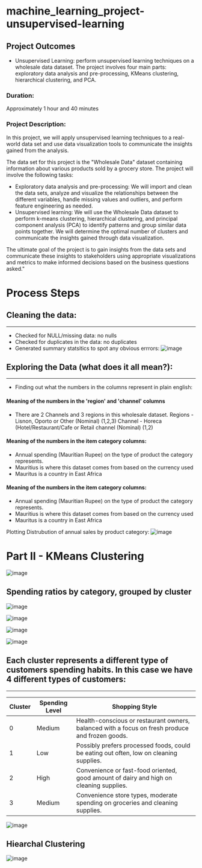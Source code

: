 # machine_learning_project-unsupervised-learning

## Project Outcomes
- Unsupervised Learning: perform unsupervised learning techniques on a wholesale data dataset. The project involves four main parts: exploratory data analysis and pre-processing, KMeans clustering, hierarchical clustering, and PCA.
### Duration:
Approximately 1 hour and 40 minutes
### Project Description:
In this project, we will apply unsupervised learning techniques to a real-world data set and use data visualization tools to communicate the insights gained from the analysis.

The data set for this project is the "Wholesale Data" dataset containing information about various products sold by a grocery store.
The project will involve the following tasks:

-	Exploratory data analysis and pre-processing: We will import and clean the data sets, analyze and visualize the relationships between the different variables, handle missing values and outliers, and perform feature engineering as needed.
-	Unsupervised learning: We will use the Wholesale Data dataset to perform k-means clustering, hierarchical clustering, and principal component analysis (PCA) to identify patterns and group similar data points together. We will determine the optimal number of clusters and communicate the insights gained through data visualization.

The ultimate goal of the project is to gain insights from the data sets and communicate these insights to stakeholders using appropriate visualizations and metrics to make informed decisions based on the business questions asked."

# Process Steps
## Cleaning the data:

---
- Checked for NULL/missing data: no nulls
- Checked for duplicates in the data: no duplicates
- Generated summary statsitics to spot any obvious errrors:
![image](https://github.com/Christopher-DSA/Unsupervised-Learning-Project/assets/132075292/f5ad5388-e8ea-4b9c-b255-a5373dbf648e)
  
## Exploring the Data (what does it all mean?):

---

- Finding out what the numbers in the columns represent in plain english:

####  Meaning of the numbers in the 'region' and 'channel' columns
- There are 2 Channels and 3 regions in this wholesale dataset.
Regions - Lisnon, Oporto or Other (Nominal) (1,2,3)
Channel - Horeca (Hotel/Restaurant/Cafe or Retail channel (Nominal) (1,2)

#### Meaning of the numbers in the item category columns:
- Annual spending (Mauritian Rupee) on the type of product the category represents.
- Mauritius is where this dataset comes from based on the currency used
- Mauritus is a country in East Africa

 #### Meaning of the numbers in the item category columns:

- Annual spending (Mauritian Rupee) on the type of product the category represents.
- Mauritius is where this dataset comes from based on the currency used
- Mauritus is a country in East Africa

Plotting Distrubution of annual sales by product category:
![image](https://github.com/Christopher-DSA/Unsupervised-Learning-Project/assets/132075292/eed086e1-8da2-467d-b217-15b6cdbf5727)

# Part II - KMeans Clustering
![image](https://github.com/Christopher-DSA/Unsupervised-Learning-Project/assets/132075292/d9471382-88a6-4074-ae43-da654194db22)


## Spending ratios by category, grouped by cluster
![image](https://github.com/Christopher-DSA/Unsupervised-Learning-Project/assets/132075292/9385a267-39fa-4a2e-824f-184363288b9c)

![image](https://github.com/Christopher-DSA/Unsupervised-Learning-Project/assets/132075292/6278356c-f390-430e-bf33-edf66b2d98bd)

![image](https://github.com/Christopher-DSA/Unsupervised-Learning-Project/assets/132075292/6a5e5a6a-ba22-4362-b287-21e32e7448d5)

![image](https://github.com/Christopher-DSA/Unsupervised-Learning-Project/assets/132075292/4e3c1589-61c0-40b8-9d05-0cfc5d0a9e9a)

## Each cluster represents a different type of customers spending habits. In this case we have 4 different types of customers:
---

| Cluster | Spending Level  | Shopping Style                                                                                      |
|---------|-----------------|-----------------------------------------------------------------------------------------------------|
| 0       | Medium            | Health-conscious or restaurant owners, balanced with a focus on fresh produce and frozen goods.      |
| 1       | Low             | Possibly prefers processed foods, could be eating out often, low on cleaning supplies.                |
| 2       | High        | Convenience or fast-food oriented, good amount of dairy and high on cleaning supplies.                |
| 3       | Medium            | Convenience store types, moderate spending on groceries and cleaning supplies.                        |


![image](https://github.com/Christopher-DSA/Unsupervised-Learning-Project/assets/132075292/2d71f379-5c84-4bd9-80c5-a94f60ba8e43)


## Hiearchal Clustering

![image](https://github.com/Christopher-DSA/Unsupervised-Learning-Project/assets/132075292/32c83578-b4f5-436a-a917-ea5c7c18fced)
